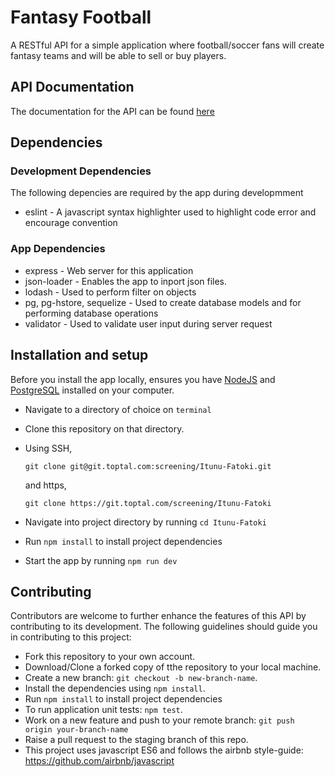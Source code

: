 # Fantasy Football

A RESTful API for a simple application where football/soccer fans will create fantasy teams and will be able to sell or buy players.

## API Documentation

The documentation for the API can be found [here](https://documenter.getpostman.com/view/2602351/UyxjHmcP)

## Dependencies

### Development Dependencies

The following depencies are required by the app during developmment

- eslint - A javascript syntax highlighter used to highlight code error and encourage convention

### App Dependencies

- express - Web server for this application
- json-loader - Enables the app to inport json files.
- lodash - Used to perform filter on objects
- pg, pg-hstore, sequelize - Used to create database models and for performing database operations
- validator - Used to validate user input during server request

## Installation and setup

Before you install the app locally, ensures you have [NodeJS](https://nodejs.org/en/#) and [PostgreSQL](https://www.postgresql.org/) installed on your computer.

- Navigate to a directory of choice on `terminal`

- Clone this repository on that directory.

- Using SSH,

  `git clone git@git.toptal.com:screening/Itunu-Fatoki.git`

  and https,

  `git clone https://git.toptal.com/screening/Itunu-Fatoki`

- Navigate into project directory by running `cd Itunu-Fatoki`

- Run `npm install` to install project dependencies

- Start the app by running `npm run dev`

## Contributing

Contributors are welcome to further enhance the features of this API by contributing to its development. The following guidelines should guide you in contributing to this project:

- Fork this repository to your own account.
- Download/Clone a forked copy of tthe repository to your local machine.
- Create a new branch: `git checkout -b new-branch-name`.
- Install the dependencies using `npm install`.
- Run `npm install` to install project dependencies
- To run application unit tests: `npm test`.
- Work on a new feature and push to your remote branch: `git push origin your-branch-name`
- Raise a pull request to the staging branch of this repo.
- This project uses javascript ES6 and follows the airbnb style-guide: <https://github.com/airbnb/javascript>
